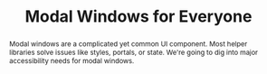 ---
title: "Modal Windows for Everyone"
speaker: James Steinbach
event: CascadiaJS 2020
tags: ["a11y", "ui"]
abstract: "Modal windows are a complicated yet common UI component. Most helper libraries solve issues like styles, portals, or state. We're going to dig into major accessibility needs for modal windows."
ytID: UoIV6IWuJCY
layout: talk
---